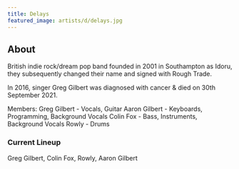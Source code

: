 ```yaml
---
title: Delays
featured_image: artists/d/delays.jpg
---
```

## About

British indie rock/dream pop band founded in 2001 in Southampton as Idoru, they subsequently changed their name and signed with Rough Trade.

In 2016, singer Greg Gilbert was diagnosed with cancer & died on 30th September 2021.

Members:
Greg Gilbert - Vocals, Guitar
Aaron Gilbert - Keyboards, Programming, Background Vocals
Colin Fox - Bass, Instruments, Background Vocals
Rowly - Drums


### Current Lineup

Greg Gilbert, Colin Fox, Rowly, Aaron Gilbert

